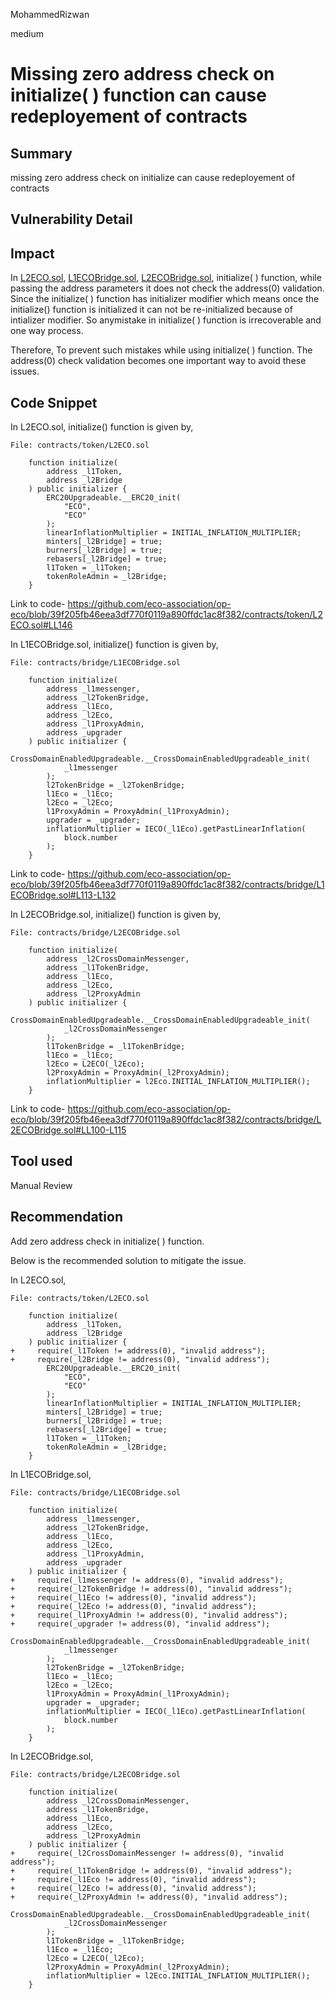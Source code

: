 MohammedRizwan

medium

# Missing zero address check on initialize( ) function can cause redeployement of contracts

## Summary
missing zero address check on initialize can cause redeployement of contracts

## Vulnerability Detail
## Impact
In [L2ECO.sol](https://github.com/eco-association/op-eco/blob/39f205fb46eea3df770f0119a890ffdc1ac8f382/contracts/token/L2ECO.sol#LL146C1-L160C6), [L1ECOBridge.sol](https://github.com/eco-association/op-eco/blob/39f205fb46eea3df770f0119a890ffdc1ac8f382/contracts/bridge/L1ECOBridge.sol#LL113C1-L132C6), [L2ECOBridge.sol](https://github.com/eco-association/op-eco/blob/39f205fb46eea3df770f0119a890ffdc1ac8f382/contracts/bridge/L2ECOBridge.sol#LL100C1-L115C6), initialize( ) function, while passing the address parameters it does not check the address(0) validation. Since the initialize( ) function has initializer modifier which means once the initialize() function is initialized it can not be re-initialized because of intializer modifier. So anymistake in initialize( ) function is irrecoverable and one way process. 

Therefore, To prevent such mistakes while using initialize( )  function. The address(0) check validation becomes one important way to avoid these issues.

## Code Snippet
In L2ECO.sol, initialize() function is given by,

```solidity
File: contracts/token/L2ECO.sol

    function initialize(
        address _l1Token,
        address _l2Bridge
    ) public initializer {
        ERC20Upgradeable.__ERC20_init(
            "ECO",
            "ECO"
        );
        linearInflationMultiplier = INITIAL_INFLATION_MULTIPLIER;
        minters[_l2Bridge] = true;
        burners[_l2Bridge] = true;
        rebasers[_l2Bridge] = true;
        l1Token = _l1Token;
        tokenRoleAdmin = _l2Bridge;
    }
```
Link to code-
https://github.com/eco-association/op-eco/blob/39f205fb46eea3df770f0119a890ffdc1ac8f382/contracts/token/L2ECO.sol#LL146

In L1ECOBridge.sol, initialize() function is given by,

```solidity
File: contracts/bridge/L1ECOBridge.sol

    function initialize(
        address _l1messenger,
        address _l2TokenBridge,
        address _l1Eco,
        address _l2Eco,
        address _l1ProxyAdmin,
        address _upgrader
    ) public initializer {
        CrossDomainEnabledUpgradeable.__CrossDomainEnabledUpgradeable_init(
            _l1messenger
        );
        l2TokenBridge = _l2TokenBridge;
        l1Eco = _l1Eco;
        l2Eco = _l2Eco;
        l1ProxyAdmin = ProxyAdmin(_l1ProxyAdmin);
        upgrader = _upgrader;
        inflationMultiplier = IECO(_l1Eco).getPastLinearInflation(
            block.number
        );
    }
```
Link to code- 
https://github.com/eco-association/op-eco/blob/39f205fb46eea3df770f0119a890ffdc1ac8f382/contracts/bridge/L1ECOBridge.sol#L113-L132

In L2ECOBridge.sol, initialize() function is given by,

```solidity
File: contracts/bridge/L2ECOBridge.sol

    function initialize(
        address _l2CrossDomainMessenger,
        address _l1TokenBridge,
        address _l1Eco,
        address _l2Eco,
        address _l2ProxyAdmin
    ) public initializer {
        CrossDomainEnabledUpgradeable.__CrossDomainEnabledUpgradeable_init(
            _l2CrossDomainMessenger
        );
        l1TokenBridge = _l1TokenBridge;
        l1Eco = _l1Eco;
        l2Eco = L2ECO(_l2Eco);
        l2ProxyAdmin = ProxyAdmin(_l2ProxyAdmin);
        inflationMultiplier = l2Eco.INITIAL_INFLATION_MULTIPLIER();
    }
```
Link to code-
https://github.com/eco-association/op-eco/blob/39f205fb46eea3df770f0119a890ffdc1ac8f382/contracts/bridge/L2ECOBridge.sol#LL100-L115

## Tool used
Manual Review

## Recommendation

Add zero address check in initialize( )  function.

Below is the recommended solution to mitigate the issue.

In L2ECO.sol,

```solidity
File: contracts/token/L2ECO.sol

    function initialize(
        address _l1Token,
        address _l2Bridge
    ) public initializer {
+     require(_l1Token != address(0), "invalid address");
+     require(_l2Bridge != address(0), "invalid address");
        ERC20Upgradeable.__ERC20_init(
            "ECO",
            "ECO"
        );
        linearInflationMultiplier = INITIAL_INFLATION_MULTIPLIER;
        minters[_l2Bridge] = true;
        burners[_l2Bridge] = true;
        rebasers[_l2Bridge] = true;
        l1Token = _l1Token;
        tokenRoleAdmin = _l2Bridge;
    }
```

In L1ECOBridge.sol,

```solidity
File: contracts/bridge/L1ECOBridge.sol

    function initialize(
        address _l1messenger,
        address _l2TokenBridge,
        address _l1Eco,
        address _l2Eco,
        address _l1ProxyAdmin,
        address _upgrader
    ) public initializer {
+     require(_l1messenger != address(0), "invalid address");
+     require(_l2TokenBridge != address(0), "invalid address");
+     require(_l1Eco != address(0), "invalid address");
+     require(_l2Eco != address(0), "invalid address");
+     require(_l1ProxyAdmin != address(0), "invalid address");
+     require(_upgrader != address(0), "invalid address");
        CrossDomainEnabledUpgradeable.__CrossDomainEnabledUpgradeable_init(
            _l1messenger
        );
        l2TokenBridge = _l2TokenBridge;
        l1Eco = _l1Eco;
        l2Eco = _l2Eco;
        l1ProxyAdmin = ProxyAdmin(_l1ProxyAdmin);
        upgrader = _upgrader;
        inflationMultiplier = IECO(_l1Eco).getPastLinearInflation(
            block.number
        );
    }
```

In L2ECOBridge.sol,

```solidity
File: contracts/bridge/L2ECOBridge.sol

    function initialize(
        address _l2CrossDomainMessenger,
        address _l1TokenBridge,
        address _l1Eco,
        address _l2Eco,
        address _l2ProxyAdmin
    ) public initializer {
+     require(_l2CrossDomainMessenger != address(0), "invalid address");
+     require(_l1TokenBridge != address(0), "invalid address");
+     require(_l1Eco != address(0), "invalid address");
+     require(_l2Eco != address(0), "invalid address");
+     require(_l2ProxyAdmin != address(0), "invalid address");
        CrossDomainEnabledUpgradeable.__CrossDomainEnabledUpgradeable_init(
            _l2CrossDomainMessenger
        );
        l1TokenBridge = _l1TokenBridge;
        l1Eco = _l1Eco;
        l2Eco = L2ECO(_l2Eco);
        l2ProxyAdmin = ProxyAdmin(_l2ProxyAdmin);
        inflationMultiplier = l2Eco.INITIAL_INFLATION_MULTIPLIER();
    }
```